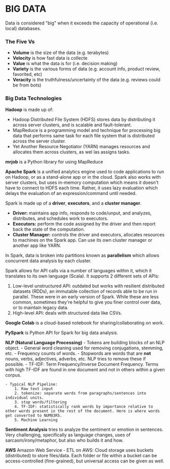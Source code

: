 
# BIG DATA

Data is considered "big" when it exceeds the capacity of operational (i.e. local) databases.

### The Five Vs
- **Volume** is the size of the data (e.g. terabytes)
- **Velocity** is how fast data is collecte
- **Value** is what the data is for (i.e. decision making)
- **Variety** is the various forms of data (e.g. account info, product review, favorited, etc)
- **Veracity** is the truthfulness/uncertainty of the data (e.g. reviews could be from bots)

### Big Data Technologies

**Hadoop** is made up of:
- Hadoop Distributed File System (HDFS) stores data by distributing it across server clusters, and is scalable and fault-tolerant.
- MapReduce is a programming model and technique for processing big data that performs same task for each file system that is distributed across the server cluster.
- Yet Another Resource Negotiator (YARN) manages resources and allocates them across clusters, as wel las assigns tasks.

**mrjob** is a Python library for using MapReduce

**Apache Spark** is a unified analytics engine used to code applications to run on Hadoop, or as a stand-alone app or in the cloud. Spark also works with server clusters, but uses in-memory computation which means it doesn't have to connect to HDFS each time. Rather, it uses lazy evaluation which delays the evaluation of an expression/command until needed.

Spark is made up of a **driver**, **executors**, and a **cluster manager**.

- **Driver:** maintains app info, responds to code/unput, and analyzes, distributes, and schedules work to executors.
- **Executors:** perform the code assigned by the driver and then report back the state of the computation.
- **Cluster Manager:** controls the driver and executors, allocates resources to machines on the Spark app. Can use its own cluster manager or another app like YARN. 

In Spark, data is broken into partitions known as **parallelism** which allows concurrent data analysis by each cluster.

Spark allows for API calls via a number of languages within it, which it translates to its own language (Scala). It supports 2 different sets of APIs:
1. Low-level unstructured API: outdated but works with resilient distributed datasets (RDDs), an immutable collection of records able to be run in parallel. These were in an early version of Spark. While these are less common, sometimes they're helpful to give you finer control over data, or to maintain legacy data.
2. High-level API: deals with structured data like CSVs.

**Google Colab** is a cloud-based notebook for sharing/collaborating on work.

**PySpark** is Python API for Spark for big data analysis.

**NLP (Natural Language Processing)**
    - Tokens are building blocks of an NLP object.
    - General word cleaning used for removing conjugations, stemming, etc.
    - Frequency counts of words.
    - Stopwords are words that are **not** nouns, verbs, adjectives, adverbs, etc. NLP tries to remove these if possible.
    - TF-IDF: Term Frequency/Inverse Document Frequency. Terms with high TF-IDF are found in one document and not in others within a given corpus.

    - Typical NLP Pipeline:
        1. Raw text input
        2. tokenize: separate words from paragraphs/sentences into individual units.
        3. stop words/filtering
        4. TF-IDF: statistically rank words by importance relative to other words present in the rest of the document. Here is where words get converted to NUM83R5.
        5. Machine Learning

**Sentiment Analysis** tries to analyze the sentiment or emotion in sentences. Very challenging, specifically as language changes, uses of sarcasm/irony/metaphor, but also who builds it and how.

**AWS** Amazon Web Service
    - ETL on AWS: Cloud storage uses buckets (distributed) to store files/data. Each folder or file within a bucket can be access-controlled (fine-grained), but universal access can be given as well.